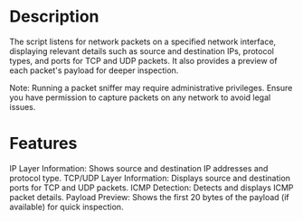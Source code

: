 # Description
The script listens for network packets on a specified network interface, displaying relevant details such as source and destination IPs, protocol types, and ports for TCP and UDP packets. It also provides a preview of each packet's payload for deeper inspection.

Note: Running a packet sniffer may require administrative privileges. Ensure you have permission to capture packets on any network to avoid legal issues.

# Features
IP Layer Information: Shows source and destination IP addresses and protocol type.
TCP/UDP Layer Information: Displays source and destination ports for TCP and UDP packets.
ICMP Detection: Detects and displays ICMP packet details.
Payload Preview: Shows the first 20 bytes of the payload (if available) for quick inspection.


